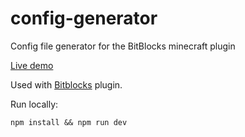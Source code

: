# config-generator
Config file generator for the BitBlocks minecraft plugin

[Live demo](http://config.netlify.com) 


Used with [Bitblocks](https://github.com/jordigoyanes/BitBlocks) plugin.

Run locally:
```
npm install && npm run dev
```
